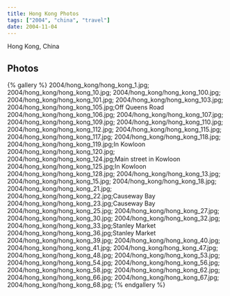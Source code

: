```yaml
---
title: Hong Kong Photos
tags: ["2004", "china", "travel"]
date: 2004-11-04
---
```

Hong Kong, China

## Photos 

{% gallery %} 
2004/hong_kong/hong_kong_1.jpg;
2004/hong_kong/hong_kong_10.jpg;
2004/hong_kong/hong_kong_100.jpg;
2004/hong_kong/hong_kong_101.jpg;
2004/hong_kong/hong_kong_103.jpg;
2004/hong_kong/hong_kong_105.jpg;Off Queens Road
2004/hong_kong/hong_kong_106.jpg;
2004/hong_kong/hong_kong_107.jpg;
2004/hong_kong/hong_kong_109.jpg;
2004/hong_kong/hong_kong_110.jpg;
2004/hong_kong/hong_kong_112.jpg;
2004/hong_kong/hong_kong_115.jpg;
2004/hong_kong/hong_kong_117.jpg;
2004/hong_kong/hong_kong_118.jpg;
2004/hong_kong/hong_kong_119.jpg;In Kowloon
2004/hong_kong/hong_kong_120.jpg;
2004/hong_kong/hong_kong_124.jpg;Main street in Kowloon
2004/hong_kong/hong_kong_125.jpg;In Kowloon
2004/hong_kong/hong_kong_128.jpg;
2004/hong_kong/hong_kong_13.jpg;
2004/hong_kong/hong_kong_15.jpg;
2004/hong_kong/hong_kong_18.jpg;
2004/hong_kong/hong_kong_21.jpg;
2004/hong_kong/hong_kong_22.jpg;Causeway Bay
2004/hong_kong/hong_kong_23.jpg;Causeway Bay
2004/hong_kong/hong_kong_25.jpg;
2004/hong_kong/hong_kong_27.jpg;
2004/hong_kong/hong_kong_30.jpg;
2004/hong_kong/hong_kong_32.jpg;
2004/hong_kong/hong_kong_33.jpg;Stanley Market
2004/hong_kong/hong_kong_36.jpg;Stanley Market
2004/hong_kong/hong_kong_39.jpg;
2004/hong_kong/hong_kong_40.jpg;
2004/hong_kong/hong_kong_41.jpg;
2004/hong_kong/hong_kong_47.jpg;
2004/hong_kong/hong_kong_48.jpg;
2004/hong_kong/hong_kong_53.jpg;
2004/hong_kong/hong_kong_54.jpg;
2004/hong_kong/hong_kong_56.jpg;
2004/hong_kong/hong_kong_58.jpg;
2004/hong_kong/hong_kong_62.jpg;
2004/hong_kong/hong_kong_66.jpg;
2004/hong_kong/hong_kong_67.jpg;
2004/hong_kong/hong_kong_68.jpg;
{% endgallery %}
